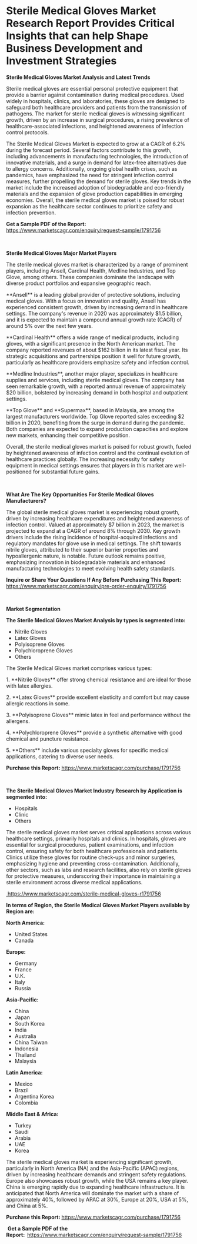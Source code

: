 <p><h1>Sterile Medical Gloves Market Research Report Provides Critical Insights that can help Shape Business Development and Investment Strategies</h1></p><p><strong>Sterile Medical Gloves Market Analysis and Latest Trends</strong></p>
<p><p>Sterile medical gloves are essential personal protective equipment that provide a barrier against contamination during medical procedures. Used widely in hospitals, clinics, and laboratories, these gloves are designed to safeguard both healthcare providers and patients from the transmission of pathogens. The market for sterile medical gloves is witnessing significant growth, driven by an increase in surgical procedures, a rising prevalence of healthcare-associated infections, and heightened awareness of infection control protocols.</p><p>The Sterile Medical Gloves Market is expected to grow at a CAGR of 6.2% during the forecast period. Several factors contribute to this growth, including advancements in manufacturing technologies, the introduction of innovative materials, and a surge in demand for latex-free alternatives due to allergy concerns. Additionally, ongoing global health crises, such as pandemics, have emphasized the need for stringent infection control measures, further propelling the demand for sterile gloves. Key trends in the market include the increased adoption of biodegradable and eco-friendly materials and the expansion of glove production capabilities in emerging economies. Overall, the sterile medical gloves market is poised for robust expansion as the healthcare sector continues to prioritize safety and infection prevention.</p></p>
<p><strong>Get a Sample PDF of the Report:&nbsp;</strong> <a href="https://www.marketscagr.com/enquiry/request-sample/1791756?utm_campaign=3443&utm_medium=2&utm_source=Github&utm_content=ia&utm_term=13042025&utm_id=sterile-medical-gloves">https://www.marketscagr.com/enquiry/request-sample/1791756</a></p>
<p>&nbsp;</p>
<p><strong>Sterile Medical Gloves Major Market Players</strong></p>
<p><p>The sterile medical gloves market is characterized by a range of prominent players, including Ansell, Cardinal Health, Medline Industries, and Top Glove, among others. These companies dominate the landscape with diverse product portfolios and expansive geographic reach.</p><p>**Ansell** is a leading global provider of protective solutions, including medical gloves. With a focus on innovation and quality, Ansell has experienced consistent growth, driven by increasing demand in healthcare settings. The company's revenue in 2020 was approximately $1.5 billion, and it is expected to maintain a compound annual growth rate (CAGR) of around 5% over the next few years.</p><p>**Cardinal Health** offers a wide range of medical products, including gloves, with a significant presence in the North American market. The company reported revenues of about $162 billion in its latest fiscal year. Its strategic acquisitions and partnerships position it well for future growth, particularly as healthcare providers emphasize safety and infection control.</p><p>**Medline Industries**, another major player, specializes in healthcare supplies and services, including sterile medical gloves. The company has seen remarkable growth, with a reported annual revenue of approximately $20 billion, bolstered by increasing demand in both hospital and outpatient settings.</p><p>**Top Glove** and **Supermax**, based in Malaysia, are among the largest manufacturers worldwide. Top Glove reported sales exceeding $2 billion in 2020, benefiting from the surge in demand during the pandemic. Both companies are expected to expand production capacities and explore new markets, enhancing their competitive position.</p><p>Overall, the sterile medical gloves market is poised for robust growth, fueled by heightened awareness of infection control and the continual evolution of healthcare practices globally. The increasing necessity for safety equipment in medical settings ensures that players in this market are well-positioned for substantial future gains.</p></p>
<p>&nbsp;</p>
<p><strong>What Are The Key Opportunities For Sterile Medical Gloves Manufacturers?</strong></p>
<p><p>The global sterile medical gloves market is experiencing robust growth, driven by increasing healthcare expenditures and heightened awareness of infection control. Valued at approximately $7 billion in 2023, the market is projected to expand at a CAGR of around 8% through 2030. Key growth drivers include the rising incidence of hospital-acquired infections and regulatory mandates for glove use in medical settings. The shift towards nitrile gloves, attributed to their superior barrier properties and hypoallergenic nature, is notable. Future outlook remains positive, emphasizing innovation in biodegradable materials and enhanced manufacturing technologies to meet evolving health safety standards.</p></p>
<p><strong>Inquire or Share Your Questions If Any Before Purchasing This Report:</strong> <a href="https://www.marketscagr.com/enquiry/pre-order-enquiry/1791756?utm_campaign=3443&utm_medium=2&utm_source=Github&utm_content=ia&utm_term=13042025&utm_id=sterile-medical-gloves">https://www.marketscagr.com/enquiry/pre-order-enquiry/1791756</a></p>
<p>&nbsp;</p>
<p><strong>Market Segmentation</strong></p>
<p><strong>The Sterile Medical Gloves Market Analysis by types is segmented into:</strong></p>
<p><ul><li>Nitrile Gloves</li><li>Latex Gloves</li><li>Polyisoprene Gloves</li><li>Polychloroprene Gloves</li><li>Others</li></ul></p>
<p><p>The Sterile Medical Gloves market comprises various types: </p><p>1. **Nitrile Gloves** offer strong chemical resistance and are ideal for those with latex allergies.</p><p>2. **Latex Gloves** provide excellent elasticity and comfort but may cause allergic reactions in some.</p><p>3. **Polyisoprene Gloves** mimic latex in feel and performance without the allergens.</p><p>4. **Polychloroprene Gloves** provide a synthetic alternative with good chemical and puncture resistance.</p><p>5. **Others** include various specialty gloves for specific medical applications, catering to diverse user needs.</p></p>
<p><strong>Purchase this Report:&nbsp;</strong><a href="https://www.marketscagr.com/purchase/1791756?utm_campaign=3443&utm_medium=2&utm_source=Github&utm_content=ia&utm_term=13042025&utm_id=sterile-medical-gloves">https://www.marketscagr.com/purchase/1791756</a></p>
<p>&nbsp;</p>
<p><strong>The Sterile Medical Gloves Market Industry Research by Application is segmented into:</strong></p>
<p><ul><li>Hospitals</li><li>Clinic</li><li>Others</li></ul></p>
<p><p>The sterile medical gloves market serves critical applications across various healthcare settings, primarily hospitals and clinics. In hospitals, gloves are essential for surgical procedures, patient examinations, and infection control, ensuring safety for both healthcare professionals and patients. Clinics utilize these gloves for routine check-ups and minor surgeries, emphasizing hygiene and preventing cross-contamination. Additionally, other sectors, such as labs and research facilities, also rely on sterile gloves for protective measures, underscoring their importance in maintaining a sterile environment across diverse medical applications.</p></p>
<p><a href="https://www.marketscagr.com/sterile-medical-gloves-r1791756?utm_campaign=3443&utm_medium=2&utm_source=Github&utm_content=ia&utm_term=13042025&utm_id=sterile-medical-gloves">&nbsp;https://www.marketscagr.com/sterile-medical-gloves-r1791756</a></p>
<p><strong>In terms of Region, the Sterile Medical Gloves Market Players available by Region are:</strong></p>
<p>
    <p> <strong> North America: </strong>
        <ul>
            <li>United States</li>
            <li>Canada</li>
        </ul>
        </p> 
    <p> <strong> Europe: </strong>
        <ul>
            <li>Germany</li>
            <li>France</li>
            <li>U.K.</li>
            <li>Italy</li>
            <li>Russia</li>
        </ul>
        </p> 
    <p> <strong> Asia-Pacific: </strong>
        <ul>
            <li>China</li>
            <li>Japan</li>
            <li>South Korea</li>
            <li>India</li>
            <li>Australia</li>
            <li>China Taiwan</li>
            <li>Indonesia</li>
            <li>Thailand</li>
            <li>Malaysia</li>
        </ul>
        </p> 
    <p> <strong> Latin America: </strong>
        <ul>
            <li>Mexico</li>
            <li>Brazil</li>
            <li>Argentina Korea</li>
            <li>Colombia</li>
        </ul>
        </p> 
    <p> <strong> Middle East & Africa: </strong>
        <ul>
            <li>Turkey</li>
            <li>Saudi</li>
            <li>Arabia</li>
            <li>UAE</li>
            <li>Korea</li>
        </ul>
    </p>
    </p>
<p><p>The sterile medical gloves market is experiencing significant growth, particularly in North America (NA) and the Asia-Pacific (APAC) regions, driven by increasing healthcare demands and stringent safety regulations. Europe also showcases robust growth, while the USA remains a key player. China is emerging rapidly due to expanding healthcare infrastructure. It is anticipated that North America will dominate the market with a share of approximately 40%, followed by APAC at 30%, Europe at 20%, USA at 5%, and China at 5%.</p></p>
<p><strong>Purchase this Report: </strong><a href="https://www.marketscagr.com/purchase/1791756?utm_campaign=3443&utm_medium=2&utm_source=Github&utm_content=ia&utm_term=13042025&utm_id=sterile-medical-gloves">https://www.marketscagr.com/purchase/1791756</a></p>
<p>&nbsp;<strong>Get a Sample PDF of the Report:&nbsp;&nbsp;</strong><a href="https://www.marketscagr.com/enquiry/request-sample/1791756?utm_campaign=3443&utm_medium=2&utm_source=Github&utm_content=ia&utm_term=13042025&utm_id=sterile-medical-gloves">https://www.marketscagr.com/enquiry/request-sample/1791756</a></p>
<p><strong></strong></p>
<p><p></p><p></p><p></p></p>
